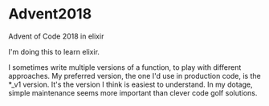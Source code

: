 # Advent2018

Advent of Code 2018 in elixir

I'm doing this to learn elixir. 

I sometimes write multiple versions of a function, to play with different approaches. My preferred version, the one I'd use in production code, is the *_v1 version. It's the version I think is easiest to understand. In my dotage, simple maintenance seems more important than clever code golf solutions.
